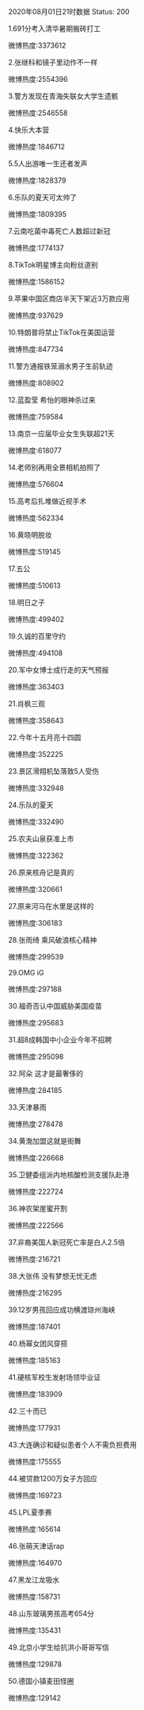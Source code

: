 2020年08月01日21时数据
Status: 200

1.691分考入清华暑期搬砖打工

微博热度:3373612

2.张继科和镜子里动作不一样

微博热度:2554396

3.警方发现在青海失联女大学生遗骸

微博热度:2546558

4.快乐大本营

微博热度:1846712

5.5人出游唯一生还者发声

微博热度:1828379

6.乐队的夏天可太帅了

微博热度:1809395

7.云南吃菌中毒死亡人数超过新冠

微博热度:1774137

8.TikTok明星博主向粉丝道别

微博热度:1586152

9.苹果中国区商店半天下架近3万款应用

微博热度:937629

10.特朗普将禁止TikTok在美国运营

微博热度:847734

11.警方通报铁笼溺水男子生前轨迹

微博热度:808902

12.蓝盈莹 希怡的眼神杀过来

微博热度:759584

13.南京一应届毕业女生失联超21天

微博热度:618077

14.老师别再用全景相机拍照了

微博热度:576604

15.高考后扎堆做近视手术

微博热度:562334

16.黄晓明脱妆

微博热度:519145

17.五公

微博热度:510613

18.明日之子

微博热度:499402

19.久诚的百里守约

微博热度:494108

20.军中女博士成行走的天气预报

微博热度:363403

21.肖枫三观

微博热度:358643

22.今年十五月亮十四圆

微博热度:352225

23.景区滑翔机坠落致5人受伤

微博热度:332948

24.乐队的夏天

微博热度:332490

25.农夫山泉获准上市

微博热度:322362

26.原来核舟记是真的

微博热度:320661

27.原来河马在水里是这样的

微博热度:306183

28.张雨绮 乘风破浪核心精神

微博热度:299539

29.OMG iG

微博热度:297188

30.福奇否认中国威胁美国疫苗

微博热度:295683

31.超8成韩国中小企业今年不招聘

微博热度:295098

32.阿朵 这才是最奢侈的

微博热度:284185

33.天津暴雨

微博热度:278478

34.黄渤加盟这就是街舞

微博热度:226668

35.卫健委组派内地核酸检测支援队赴港

微博热度:222724

36.神农架崖蜜开割

微博热度:222566

37.非裔美国人新冠死亡率是白人2.5倍

微博热度:216721

38.大张伟 没有梦想无忧无虑

微博热度:216295

39.12岁男孩回应成功横渡琼州海峡

微博热度:187401

40.杨幂女团风穿搭

微博热度:185163

41.硬核军校生发射场领毕业证

微博热度:183909

42.三十而已

微博热度:177931

43.大连确诊和疑似患者个人不需负担费用

微博热度:175555

44.被贷款1200万女子方回应

微博热度:169723

45.LPL夏季赛

微博热度:165614

46.张萌天津话rap

微博热度:164970

47.黑龙江龙吸水

微博热度:158731

48.山东玻璃男孩高考654分

微博热度:135431

49.北京小学生给抗洪小哥哥写信

微博热度:129878

50.德国小镇麦田怪圈

微博热度:129142

